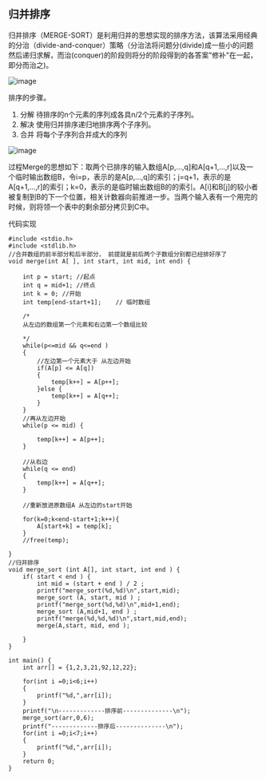 ## 归并排序

归并排序（MERGE-SORT）是利用归并的思想实现的排序方法，该算法采用经典的分治（divide-and-conquer）策略（分治法将问题分(divide)成一些小的问题然后递归求解，而治(conquer)的阶段则将分的阶段得到的各答案"修补"在一起，即分而治之)。

![image](http://images2015.cnblogs.com/blog/1024555/201612/1024555-20161218163120151-452283750.png)

排序的步骤。

1. 分解 待排序的n个元素的序列成各具n/2个元素的子序列。
2. 解决 使用归并排序递归地排序两个子序列。
3. 合并 将每个子序列合并成大的序列

![image](https://he-s3.s3.amazonaws.com/media/uploads/37deb43.jpg)

过程Merge的思想如下：取两个已排序的输入数组A[p,...,q]和A[q+1,...,r]以及一个临时输出数组B，令i=p，表示的是A[p,...,q]的索引；j=q+1，表示的是A[q+1,...,r]的索引；k=0，表示的是临时输出数组B的的索引。A[i]和B[j]的较小者被复制到B的下一个位置，相关计数器向前推进一步。当两个输入表有一个用完的时候，则将领一个表中的剩余部分拷贝到C中。

代码实现

```
#include <stdio.h>
#include <stdlib.h>
//合并数组的前半部分和后半部分， 前提就是前后两个子数组分别都已经排好序了
void merge(int A[ ], int start, int mid, int end) {

    int p = start; //起点
    int q = mid+1; //终点
    int k = 0; //开始
    int temp[end-start+1];    // 临时数组

    /*
    从左边的数组第一个元素和右边第一个数组比较

    */
    while(p<=mid && q<=end )
    {
        //左边第一个元素大于 从左边开始
        if(A[p] <= A[q])
        {
            temp[k++] = A[p++];
        }else {
            temp[k++] = A[q++];
        }
    }
    //再从左边开始
    while(p <= mid) {

        temp[k++] = A[p++];
    }

    //从右边
    while(q <= end)
    {
        temp[k++] = A[q++];
    }

    //重新放进原数组A 从左边的start开始

    for(k=0;k<end-start+1;k++){
        A[start+k] = temp[k];
    }
    //free(temp);

}
//归并排序
void merge_sort (int A[], int start, int end ) {
    if( start < end ) {
        int mid = (start + end ) / 2 ;
        printf("merge_sort(%d,%d)\n",start,mid);
        merge_sort (A, start, mid ) ;
        printf("merge_sort(%d,%d)\n",mid+1,end);
        merge_sort (A,mid+1, end ) ;
        printf("merge(%d,%d,%d)\n",start,mid,end);
        merge(A,start, mid, end );

    }
}

int main() {
    int arr[] = {1,2,3,21,92,12,22};

    for(int i =0;i<6;i++)
    {
        printf("%d,",arr[i]);
    }
    printf("\n-------------排序前--------------\n");
    merge_sort(arr,0,6);
    printf("-------------排序后--------------\n");
    for(int i =0;i<7;i++)
    {
        printf("%d,",arr[i]);
    }
    return 0;
}



```